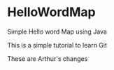 # HelloWordMap
Simple Hello word Map using Java

This is a simple tutorial to learn Git


These are Arthur's changes